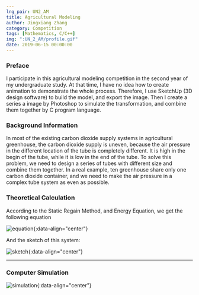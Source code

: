 ```yaml
---
lng_pair: UN2_AM
title: Agricultural Modeling
author: Jingxiang Zhang
category: Competition
tags: [Mathematics, C/C++]
img: ":UN_2_AM/profile.gif"
date: 2019-06-15 00:00:00
---
```


### Preface
I participate in this agricultural modeling competition in the second year of my undergraduate study. At that time, I have no idea how to create animation to demonstrate the whole process. Therefore, I use SketchUp (3D design software) to build the model, and export the image. Then I create a series a image by Photoshop to simulate the transformation, and combine them together by C program language.

### Background Information
In most of the existing carbon dioxide supply systems in agricultural greenhouse, the carbon dioxide supply is uneven, because the air pressure in the different location of the tube is completely different. It is high in the begin of the tube, while it is low in the end of the tube. To solve this problem, we need to design a series of tubes with different size and combine them together. In a real example, ten greenhouse share only one carbon dioxide container, and we need to <!-- outline-start -->make the air pressure in a complex tube system as even as possible.<!-- outline-end -->

### Theoretical Calculation

According to the Static Regain Method, and Energy Equation, we get the following equation

![equation](:UN_2_AM/equation.png){:data-align="center"}

And the sketch of this system:

![sketch](:UN_2_AM/sketch.png){:data-align="center"}

***

### Computer Simulation

![simulation](:UN_2_AM/profile.gif){:data-align="center"}
